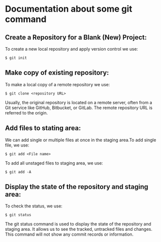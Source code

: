 # Documentation about some git command

## Create a Repository for a Blank (New) Project:

To create a new local repository and apply version control we use: 
```
$ git init
```

## Make copy of existing repository: 
To make a local copy of a remote repository we use: 
```
$ git clone <repository URL>  
```
Usually, the original repository is located on a remote server, often from a Git service like GitHub, Bitbucket, or GitLab. The remote repository URL is referred to the origin.

## Add files to stating area: 
We can add single or multiple files at once in the staging area.To add single file, we use: 
```
$ git add <File name>
```
To add all unstaged files to staging area, we use:
```
$ git add -A
```
## Display the state of the repository and staging area:
 To check the status, we use: 
 ```
 $ git status  
 ```
 The git status command is used to display the state of the repository and staging area. It allows us to see the tracked, untracked files and changes. This command will not show any commit records or information.